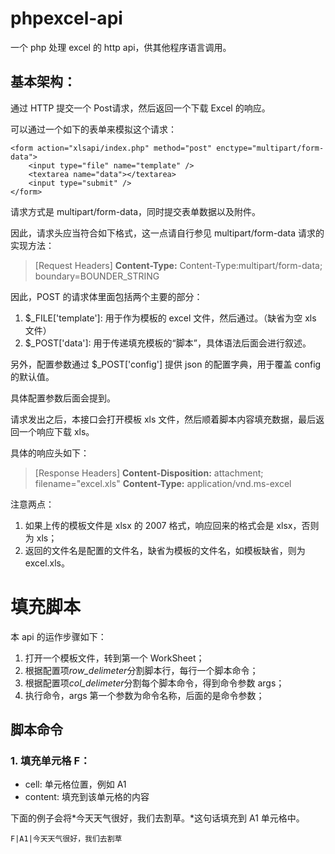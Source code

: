 phpexcel-api
============

一个 php 处理 excel 的 http api，供其他程序语言调用。

基本架构：
---------

通过 HTTP 提交一个 Post请求，然后返回一个下载 Excel 的响应。

可以通过一个如下的表单来模拟这个请求：

```http
<form action="xlsapi/index.php" method="post" enctype="multipart/form-data">
    <input type="file" name="template" />
    <textarea name="data"></textarea>
    <input type="submit" />
</form>
```

请求方式是 multipart/form-data，同时提交表单数据以及附件。

因此，请求头应当符合如下格式，这一点请自行参见 multipart/form-data 请求的实现方法：
> [Request Headers]
> **Content-Type:** Content-Type:multipart/form-data; boundary=BOUNDER_STRING

因此，POST 的请求体里面包括两个主要的部分：

1. $_FILE['template']: 用于作为模板的 excel 文件，然后通过。（缺省为空 xls 文件）
2. $_POST['data']: 用于传递填充模板的“脚本”，具体语法后面会进行叙述。

另外，配置参数通过 $_POST['config'] 提供 json 的配置字典，用于覆盖 config 的默认值。

具体配置参数后面会提到。

请求发出之后，本接口会打开模板 xls 文件，然后顺着脚本内容填充数据，最后返回一个响应下载 xls。

具体的响应头如下：

> [Response Headers]
> **Content-Disposition:** attachment; filename="excel.xls"
> **Content-Type:** application/vnd.ms-excel

注意两点：

1. 如果上传的模板文件是 xlsx 的 2007 格式，响应回来的格式会是 xlsx，否则为 xls；
2. 返回的文件名是配置的文件名，缺省为模板的文件名，如模板缺省，则为 excel.xls。

# 填充脚本

本 api 的运作步骤如下：

1. 打开一个模板文件，转到第一个 WorkSheet；
2. 根据配置项*row_delimeter*分割脚本行，每行一个脚本命令；
3. 根据配置项*col_delimeter*分割每个脚本命令，得到命令参数 args；
4. 执行命令，args 第一个参数为命令名称，后面的是命令参数；

## 脚本命令 

### 1. 填充单元格 **F**：

+ cell: 单元格位置，例如 A1
+ content: 填充到该单元格的内容

下面的例子会将*今天天气很好，我们去割草。*这句话填充到 A1 单元格中。

```text
F|A1|今天天气很好，我们去割草
```

